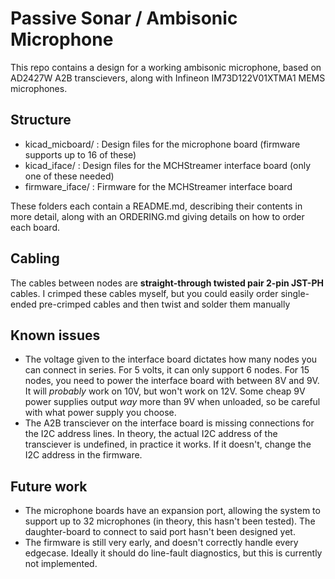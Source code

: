 # Passive Sonar / Ambisonic Microphone
This repo contains a design for a working ambisonic microphone, based on AD2427W A2B transcievers, along with Infineon IM73D122V01XTMA1 MEMS microphones.

## Structure
- kicad_micboard/ : Design files for the microphone board (firmware supports up to 16 of these)
- kicad_iface/ : Design files for the MCHStreamer interface board (only one of these needed)
- firmware_iface/ : Firmware for the MCHStreamer interface board

These folders each contain a README.md, describing their contents in more detail, along with an ORDERING.md giving details on how to order each board.

## Cabling
The cables between nodes are **straight-through twisted pair 2-pin JST-PH** cables. I crimped these cables myself, but you could easily order single-ended pre-crimped cables and then twist and solder them manually

## Known issues
- The voltage given to the interface board dictates how many nodes you can connect in series. For 5 volts, it can only support 6 nodes. For 15 nodes, you need to power the interface board with between 8V and 9V. It will *probably* work on 10V, but won't work on 12V. Some cheap 9V power supplies output *way* more than 9V when unloaded, so be careful with what power supply you choose.
- The A2B transciever on the interface board is missing connections for the I2C address lines. In theory, the actual I2C address of the transciever is undefined, in practice it works. If it doesn't, change the I2C address in the firmware.

## Future work
- The microphone boards have an expansion port, allowing the system to support up to 32 microphones (in theory, this hasn't been tested). The daughter-board to connect to said port hasn't been designed yet.
- The firmware is still very early, and doesn't correctly handle every edgecase. Ideally it should do line-fault diagnostics, but this is currently not implemented.
